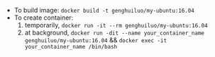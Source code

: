 - To build image: `docker build -t genghuiluo/my-ubuntu:16.04`
- To create container: 
  1. temporarily, `docker run -it --rm genghuiluo/my-ubuntu:16.04`
  2. at background, `docker run -dit --name your_container_name genghuiluo/my-ubuntu:16.04` && `docker exec -it your_container_name /bin/bash`

